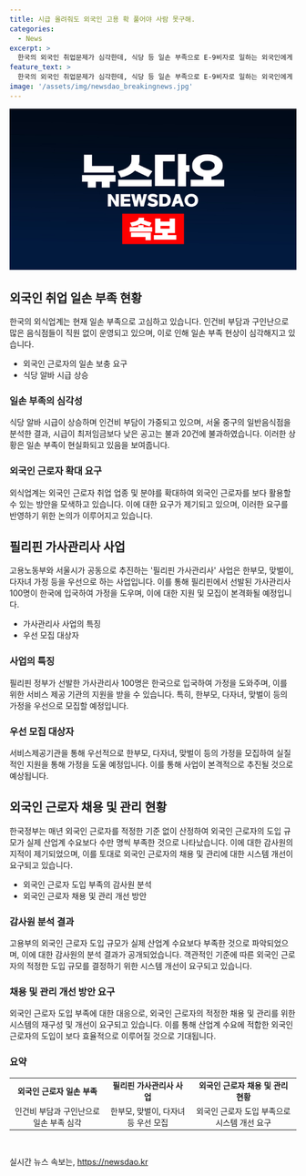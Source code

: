 ```yaml
---
title: 시급 올려줘도 외국인 고용 확 풀어야 사람 못구해.
categories:
  - News
excerpt: >
  한국의 외국인 취업문제가 심각한데, 식당 등 일손 부족으로 E-9비자로 일하는 외국인에게 주방보조와 홀 서빙까지 허용이 필요하다는 목소리가 높아지고 있다. 인근 음식점에서는 젊은이들이 힘든 알바를 꺼리며 시급을 높임에도 불구하고 구인난이 심각하다. 외식업계를 중심으로 외국인근로자 채용 업종 확대 요구가 나오는 가운데, 필리핀 가사관리사 사업은 이를 희망하는 한부모·맞벌이·다자녀를 우선으로 모집하여 본격화하고 있다. 하지만 감사원은 정부의 외국인 근로자 도입 실패를 지적하며, 제도 개선 방안을 제시하고 있다. (문단 요약 150자)
feature_text: >
  한국의 외국인 취업문제가 심각한데, 식당 등 일손 부족으로 E-9비자로 일하는 외국인에게 주방보조와 홀 서빙까지 허용이 필요하다는 목소리가 높아지고 있다. 인근 음식점에서는 젊은이들이 힘든 알바를 꺼리며 시급을 높임에도 불구하고 구인난이 심각하다. 외식업계를 중심으로 외국인근로자 채용 업종 확대 요구가 나오는 가운데, 필리핀 가사관리사 사업은 이를 희망하는 한부모·맞벌이·다자녀를 우선으로 모집하여 본격화하고 있다. 하지만 감사원은 정부의 외국인 근로자 도입 실패를 지적하며, 제도 개선 방안을 제시하고 있다. (문단 요약 150자)
image: '/assets/img/newsdao_breakingnews.jpg'
---
```


<p><img src="/assets/img/newsdao_breakingnews.jpg" alt="koreaapp 속보" /></p>

<h2 data-ke-size="size26">외국인 취업 일손 부족 현황</h2>

<p data-ke-size="size16">한국의 외식업계는 현재 일손 부족으로 고심하고 있습니다. 인건비 부담과 구인난으로 많은 음식점들이 직원 없이 운영되고 있으며, 이로 인해 일손 부족 현상이 심각해지고 있습니다.</p>

<ul>
<li>외국인 근로자의 일손 보충 요구</li>
<li>식당 알바 시급 상승</li>
</ul>

<h3>일손 부족의 심각성</h3>

<p data-ke-size="size16">식당 알바 시급이 상승하며 인건비 부담이 가중되고 있으며, 서울 중구의 일반음식점을 분석한 결과, 시급이 최저임금보다 낮은 공고는 불과 20건에 불과하였습니다. 이러한 상황은 일손 부족이 현실화되고 있음을 보여줍니다.</p>

<h3>외국인 근로자 확대 요구</h3>

<p data-ke-size="size16">외식업계는 외국인 근로자 취업 업종 및 분야를 확대하여 외국인 근로자를 보다 활용할 수 있는 방안을 모색하고 있습니다. 이에 대한 요구가 제기되고 있으며, 이러한 요구를 반영하기 위한 논의가 이루어지고 있습니다.</p>

<h2 data-ke-size="size26">필리핀 가사관리사 사업</h2>

<p data-ke-size="size16">고용노동부와 서울시가 공동으로 추진하는 '필리핀 가사관리사' 사업은 한부모, 맞벌이, 다자녀 가정 등을 우선으로 하는 사업입니다. 이를 통해 필리핀에서 선발된 가사관리사 100명이 한국에 입국하여 가정을 도우며, 이에 대한 지원 및 모집이 본격화될 예정입니다.</p>

<ul>
<li>가사관리사 사업의 특징</li>
<li>우선 모집 대상자</li>
</ul>

<h3>사업의 특징</h3>

<p data-ke-size="size16">필리핀 정부가 선발한 가사관리사 100명은 한국으로 입국하여 가정을 도와주며, 이를 위한 서비스 제공 기관의 지원을 받을 수 있습니다. 특히, 한부모, 다자녀, 맞벌이 등의 가정을 우선으로 모집할 예정입니다.</p>

<h3>우선 모집 대상자</h3>

<p data-ke-size="size16">서비스제공기관을 통해 우선적으로 한부모, 다자녀, 맞벌이 등의 가정을 모집하여 실질적인 지원을 통해 가정을 도울 예정입니다. 이를 통해 사업이 본격적으로 추진될 것으로 예상됩니다.</p>

<h2 data-ke-size="size26">외국인 근로자 채용 및 관리 현황</h2>

<p data-ke-size="size16">한국정부는 매년 외국인 근로자를 적정한 기준 없이 산정하여 외국인 근로자의 도입 규모가 실제 산업계 수요보다 수만 명씩 부족한 것으로 나타났습니다. 이에 대한 감사원의 지적이 제기되었으며, 이를 토대로 외국인 근로자의 채용 및 관리에 대한 시스템 개선이 요구되고 있습니다.</p>

<ul>
<li>외국인 근로자 도입 부족의 감사원 분석</li>
<li>외국인 근로자 채용 및 관리 개선 방안</li>
</ul>

<h3>감사원 분석 결과</h3>

<p data-ke-size="size16">고용부의 외국인 근로자 도입 규모가 실제 산업계 수요보다 부족한 것으로 파악되었으며, 이에 대한 감사원의 분석 결과가 공개되었습니다. 객관적인 기준에 따른 외국인 근로자의 적정한 도입 규모를 결정하기 위한 시스템 개선이 요구되고 있습니다.</p>

<h3>채용 및 관리 개선 방안 요구</h3>

<p data-ke-size="size16">외국인 근로자 도입 부족에 대한 대응으로, 외국인 근로자의 적정한 채용 및 관리를 위한 시스템의 재구성 및 개선이 요구되고 있습니다. 이를 통해 산업계 수요에 적합한 외국인 근로자의 도입이 보다 효율적으로 이루어질 것으로 기대됩니다.</p>

<h3>요약</h3>

<table>
<tbody>
<tr>
<td style="text-align: center; height: 17px;"><b>외국인 근로자 일손 부족</b></td>
<td style="text-align: center; height: 17px;"><b>필리핀 가사관리사 사업</b></td>
<td style="text-align: center; height: 17px;"><b>외국인 근로자 채용 및 관리 현황</b></td>
</tr>
<tr>
<td style="text-align: center; height: 17px;">인건비 부담과 구인난으로 일손 부족 심각</td>
<td style="text-align: center; height: 17px;">한부모, 맞벌이, 다자녀 등 우선 모집</td>
<td style="text-align: center; height: 17px;">외국인 근로자 도입 부족으로 시스템 개선 요구</td>
</tr>
</tbody>
</table>

<p data-ke-size="size16">&nbsp;</p>
실시간 뉴스 속보는, <a href="https://newsdao.kr" rel="dofollow">https://newsdao.kr</a>


